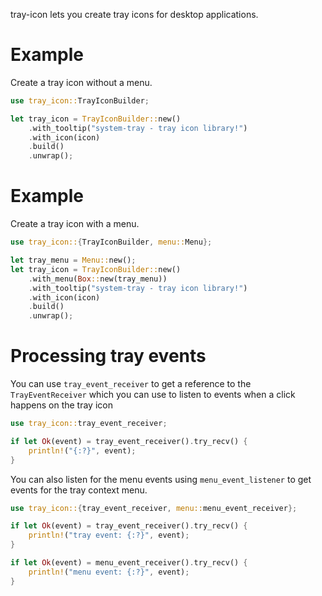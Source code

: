 tray-icon lets you create tray icons for desktop applications.

# Example

Create a tray icon without a menu.

```rs
use tray_icon::TrayIconBuilder;

let tray_icon = TrayIconBuilder::new()
    .with_tooltip("system-tray - tray icon library!")
    .with_icon(icon)
    .build()
    .unwrap();
```

# Example

Create a tray icon with a menu.

```rs
use tray_icon::{TrayIconBuilder, menu::Menu};

let tray_menu = Menu::new();
let tray_icon = TrayIconBuilder::new()
    .with_menu(Box::new(tray_menu))
    .with_tooltip("system-tray - tray icon library!")
    .with_icon(icon)
    .build()
    .unwrap();
```

# Processing tray events

You can use `tray_event_receiver` to get a reference to the `TrayEventReceiver`
which you can use to listen to events when a click happens on the tray icon
```rs
use tray_icon::tray_event_receiver;

if let Ok(event) = tray_event_receiver().try_recv() {
    println!("{:?}", event);
}
```

You can also listen for the menu events using `menu_event_listener` to get events for the tray context menu.

```rs
use tray_icon::{tray_event_receiver, menu::menu_event_receiver};

if let Ok(event) = tray_event_receiver().try_recv() {
    println!("tray event: {:?}", event);
}

if let Ok(event) = menu_event_receiver().try_recv() {
    println!("menu event: {:?}", event);
}
```